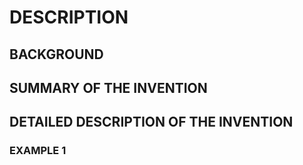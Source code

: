 # DESCRIPTION

## BACKGROUND

## SUMMARY OF THE INVENTION

## DETAILED DESCRIPTION OF THE INVENTION

### EXAMPLE 1

